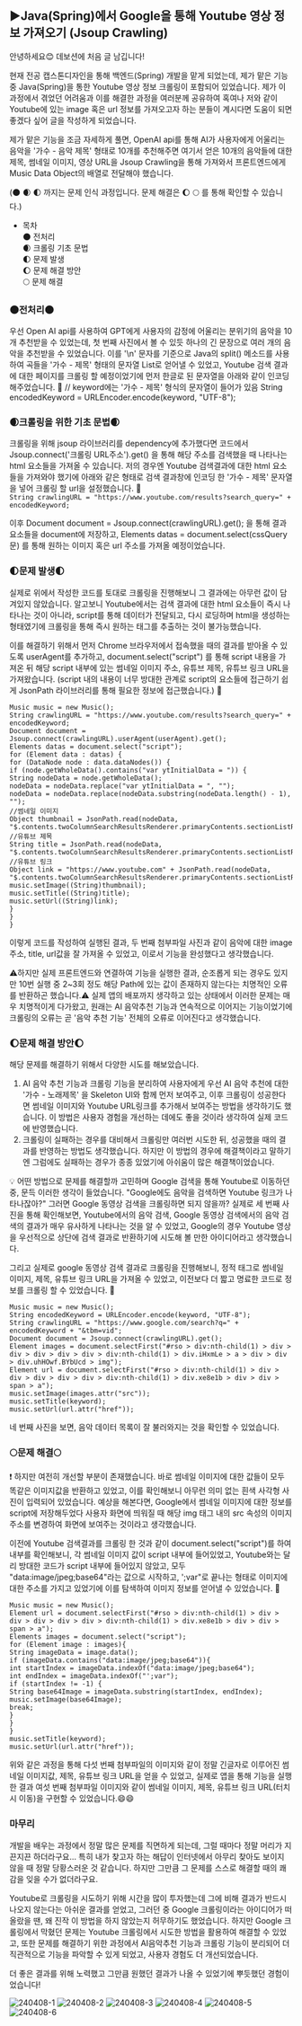 ## ▶Java(Spring)에서 Google을 통해 Youtube 영상 정보 가져오기 (Jsoup Crawling)

안녕하세요😊 데보션에 처음 글 남깁니다!

현재 전공 캡스톤디자인을 통해 백엔드(Spring) 개발을 맡게 되었는데, 제가 맡은 기능 중 Java(Spring)을 통한 Youtube 영상 정보 크롤링이 포함되어 있었습니다.
제가 이 과정에서 겪었던 어려움과 이를 해결한 과정을 여러분께 공유하여 혹여나 저와 같이 Youtube에 있는 image 혹은 url 정보를 가져오고자 하는 분들이 계시다면 도움이 되면 좋겠다 싶어 글을 작성하게 되었습니다.

제가 맡은 기능을 조금 자세하게 풀면, OpenAI api를 통해 AI가 사용자에게 어울리는 음악을 '가수 - 음악 제목' 형태로 10개를 추천해주면 여기서 얻은 10개의 음악들에 대한 제목, 썸네일 이미지, 영상 URL을 Jsoup Crawling을 통해 가져와서 프론트엔드에게 Music Data Object의 배열로 전달해야 했습니다.

(🌑 🌒 🌓 까지는 문제 인식 과정입니다. 문제 해결은 🌔 🌕 를 통해 확인할 수 있습니다.)

- 목차  
🌑 전처리  
🌒 크롤링 기초 문법   
🌓 문제 발생  
🌔 문제 해결 방안  
🌕 문제 해결  
  

### 🌑전처리🌑
우선 Open AI api를 사용하여 GPT에게 사용자의 감정에 어울리는 분위기의 음악을 10개 추천받을 수 있었는데, 첫 번째 사진에서 볼 수 있듯 하나의 긴 문장으로 여러 개의 음악을 추천받을 수 있었습니다.
이를 '\n' 문자를 기준으로 Java의 split() 메소드를 사용하여 곡들을 '가수 - 제목' 형태의 문자열 List로 얻어낼 수 있었고, Youtube 검색 결과에 대한 페이지를 크롤링 할 예정이었기에 먼저 한글로 된 문자열을 아래와 같이 인코딩 해주었습니다.
🔽
// keyword에는 '가수 - 제목' 형식의 문자열이 들어가 있음
String encodedKeyword = URLEncoder.encode(keyword, "UTF-8");


### 🌒크롤링을 위한 기초 문법🌒
크롤링을 위해 jsoup 라이브러리를 dependency에 추가했다면 코드에서 Jsoup.connect('크롤링 URL주소').get() 을 통해 해당 주소를 검색했을 때 나타나는 html 요소들을 가져올 수 있습니다.
저의 경우엔 Youtube 검색결과에 대한 html 요소들을 가져와야 했기에 아래와 같은 형태로 검색 결과창에 인코딩 한 '가수 - 제목' 문자열을 넣어 크롤링 할 url을 설정했습니다.
🔽  
```String crawlingURL = "https://www.youtube.com/results?search_query=" + encodedKeyword;```

이후 Document document = Jsoup.connect(crawlingURL).get(); 을 통해 결과 요소들을 document에 저장하고, Elements datas = document.select(cssQuery문) 를 통해 원하는 이미지 혹은 url 주소를 가져올 예정이었습니다.


### 🌓문제 발생🌓
실제로 위에서 작성한 코드를 토대로 크롤링을 진행해보니 그 결과에는 아무런 값이 담겨있지 않았습니다.
알고보니 Youtube에서는 검색 결과에 대한 html 요소들이 즉시 나타나는 것이 아니라, script를 통해 데이터가 전달되고, 다시 로딩하며 html을 생성하는 형태였기에 크롤링을 통해 즉시 원하는 태그를 추출하는 것이 불가능했습니다.

이를 해결하기 위해서 먼저 Chrome 브라우저에서 접속했을 때의 결과를 받아올 수 있도록 userAgent를 추가하고, document.select("script") 를 통해 script 내용을 가져온 뒤 해당 script 내부에 있는 썸네일 이미지 주소, 유튜브 제목, 유튜브 링크 URL을 가져왔습니다.
(script 내의 내용이 너무 방대한 관계로 script의 요소들에 접근하기 쉽게 JsonPath 라이브러리를 통해 필요한 정보에 접근했습니다.)
🔽  
```
Music music = new Music();
String crawlingURL = "https://www.youtube.com/results?search_query=" + encodedKeyword;
Document document = Jsoup.connect(crawlingURL).userAgent(userAgent).get();
Elements datas = document.select("script");
for (Element data : datas) {
for (DataNode node : data.dataNodes()) {
if (node.getWholeData().contains("var ytInitialData = ")) {
String nodeData = node.getWholeData();
nodeData = nodeData.replace("var ytInitialData = ", "");
nodeData = nodeData.replace(nodeData.substring(nodeData.length() - 1), "");
//썸네일 이미지
Object thumbnail = JsonPath.read(nodeData, "$.contents.twoColumnSearchResultsRenderer.primaryContents.sectionListRenderer.contents[0].itemSectionRenderer.contents[0].videoRenderer.thumbnail.thumbnails[0].url");
//유튜브 제목
String title = JsonPath.read(nodeData, "$.contents.twoColumnSearchResultsRenderer.primaryContents.sectionListRenderer.contents[0].itemSectionRenderer.contents[0].videoRenderer.title.runs[0].text");
//유튜브 링크
Object link = "https://www.youtube.com" + JsonPath.read(nodeData, "$.contents.twoColumnSearchResultsRenderer.primaryContents.sectionListRenderer.contents[0].itemSectionRenderer.contents[0].videoRenderer.navigationEndpoint.commandMetadata.webCommandMetadata.url");
music.setImage((String)thumbnail);
music.setTitle((String)title);
music.setUrl((String)link);
}
}
}
```
이렇게 코드를 작성하여 실행된 결과, 두 번째 첨부파일 사진과 같이 음악에 대한 image 주소, title, url값을 잘 가져올 수 있었고, 이로서 기능을 완성했다고 생각했습니다.

⚠하지만 실제 프론트엔드와 연결하여 기능을 실행한 결과, 순조롭게 되는 경우도 있지만 10번 실행 중 2~3회 정도 해당 Path에 있는 값이 존재하지 않는다는 치명적인 오류를 반환하곤 했습니다.⚠
실제 앱의 배포까지 생각하고 있는 상태에서 이러한 문제는 매우 치명적이게 다가왔고, 원래는 AI 음악추천 기능과 연속적으로 이어지는 기능이었기에 크롤링의 오류는 곧 '음악 추천 기능' 전체의 오류로 이어진다고 생각했습니다.


### 🌔문제 해결 방안🌔
해당 문제를 해결하기 위해서 다양한 시도를 해보았습니다.
1. AI 음악 추천 기능과 크롤링 기능을 분리하여 사용자에게 우선 AI 음악 추천에 대한 '가수 - 노래제목' 을 Skeleton UI와 함께 먼저 보여주고, 이후 크롤링이 성공한다면 썸네일 이미지와 Youtube URL링크를 추가해서 보여주는 방법을 생각하기도 했습니다. 이 방법은 사용자 경험을 개선하는 데에도 좋을 것이라 생각하여 실제 코드에 반영했습니다.
2. 크롤링이 실패하는 경우를 대비해서 크롤링만 여러번 시도한 뒤, 성공했을 때의 결과를 반영하는 방법도 생각했습니다. 하지만 이 방법의 경우에 해결책이라고 말하기엔 그럼에도 실패하는 경우가 종종 있었기에 아쉬움이 많은 해결책이었습니다.

💡 어떤 방법으로 문제를 해결할까 고민하며 Google 검색을 통해 Youtube로 이동하던 중, 문득 이러한 생각이 들었습니다. "Google에도 음악을 검색하면 Youtube 링크가 나타나잖아?" 그러면 Google 동영상 검색을 크롤링하면 되지 않을까?
실제로 세 번째 사진을 통해 확인해보면, Youtube에서의 음악 검색, Google 동영상 검색에서의 음악 검색의 결과가 매우 유사하게 나타나는 것을 알 수 있었고, Google의 경우 Youtube 영상을 우선적으로 상단에 검색 결과로 반환하기에 시도해 볼 만한 아이디어라고 생각했습니다.

그리고 실제로 google 동영상 검색 결과로 크롤링을 진행해보니, 정적 태그로 썸네일 이미지, 제목, 유튜브 링크 URL을 가져올 수 있었고, 이전보다 더 짧고 명료한 코드로 정보를 크롤링 할 수 있었습니다.
🔽  
```
Music music = new Music();
String encodedKeyword = URLEncoder.encode(keyword, "UTF-8");
String crawlingURL = "https://www.google.com/search?q=" + encodedKeyword + "&tbm=vid";
Document document = Jsoup.connect(crawlingURL).get();
Element images = document.selectFirst("#rso > div:nth-child(1) > div > div > div > div > div > div:nth-child(1) > div.iHxmLe > a > div > div > div.uhHOwf.BYbUcd > img");
Element url = document.selectFirst("#rso > div:nth-child(1) > div > div > div > div > div > div:nth-child(1) > div.xe8e1b > div > div > span > a");
music.setImage(images.attr("src"));
music.setTitle(keyword);
music.setUrl(url.attr("href"));
```
네 번째 사진을 보면, 음악 데이터 목록이 잘 불러와지는 것을 확인할 수 있었습니다.


### 🌕문제 해결🌕
❗ 하지만 여전히 개선할 부분이 존재했습니다. 바로 썸네일 이미지에 대한 값들이 모두 똑같은 이미지값을 반환하고 있었고, 이를 확인해보니 아무런 의미 없는 흰색 사각형 사진이 입력되어 있었습니다.
예상을 해본다면, Google에서 썸네일 이미지에 대한 정보를 script에 저장해두었다 사용자 화면에 띄워질 때 해당 img 태그 내의 src 속성의 이미지 주소를 변경하여 화면에 보여주는 것이라고 생각했습니다.

이전에 Youtube 검색결과를 크롤링 한 것과 같이 document.select("script")를 하여 내부를 확인해보니, 각 썸네일 이미지 값이 script 내부에 들어있었고, Youtube와는 달리 방대한 코드가 script 내부에 들어있지 않았고, 모두 "data:image/jpeg;base64"라는 값으로 시작하고, ';var"로 끝나는 형태로 이미지에 대한 주소를 가지고 있었기에 이를 탐색하여 이미지 정보를 얻어낼 수 있었습니다.
🔽  
```
Music music = new Music();
Element url = document.selectFirst("#rso > div:nth-child(1) > div > div > div > div > div > div:nth-child(1) > div.xe8e1b > div > div > span > a");
Elements images = document.select("script");
for (Element image : images){
String imageData = image.data();
if (imageData.contains("data:image/jpeg;base64")){
int startIndex = imageData.indexOf("data:image/jpeg;base64");
int endIndex = imageData.indexOf("';var");
if (startIndex != -1) {
String base64Image = imageData.substring(startIndex, endIndex);
music.setImage(base64Image);
break;
}
}
}
music.setTitle(keyword);
music.setUrl(url.attr("href"));
```

위와 같은 과정을 통해 다섯 번째 첨부파일의 이미지와 같이 정말 긴글자로 이루어진 썸네일 이미지값, 제목, 유튜브 링크 URL을 얻을 수 있었고, 실제로 앱을 통해 기능을 실행한 결과 여섯 번째 첨부파일 이미지와 같이 썸네일 이미지, 제목, 유튜브 링크 URL(터치 시 이동)을 구현할 수 있었습니다.😄😄


### 마무리  
개발을 배우는 과정에서 정말 많은 문제를 직면하게 되는데, 그럴 때마다 정말 머리가 지끈지끈 하더라구요...
특히 내가 찾고자 하는 해답이 인터넷에서 아무리 찾아도 보이지 않을 때 정말 당황스러운 것 같습니다. 하지만 그만큼 그 문제를 스스로 해결할 때의 쾌감을 잊을 수가 없더라구요.

Youtube로 크롤링을 시도하기 위해 시간을 많이 투자했는데 그에 비해 결과가 반드시 나오지 않는다는 아쉬운 결과를 얻었고, 그러던 중 Google 크롤링이라는 아이디어가 떠올랐을 땐, 왜 진작 이 방법을 하지 않았는지 허무하기도 했었습니다. 하지만 Google 크롤링에서 막혔던 문제는 Youtube 크롤링에서 시도한 방법을 활용하여 해결할 수 있었고, 또한 문제를 해결하기 위한 과정에서 AI음악추천 기능과 크롤링 기능이 분리되어 더 직관적으로 기능을 파악할 수 있게 되었고, 사용자 경험도 더 개선되었습니다.

더 좋은 결과를 위해 노력했고 그만큼 원했던 결과가 나올 수 있었기에 뿌듯했던 경험이었습니다!

![240408-1](https://github.com/ChaeDoll/TIL/assets/108540812/faf3b750-3bfb-4483-865b-ace7b1e41d6e)
![240408-2](https://github.com/ChaeDoll/TIL/assets/108540812/3ed49176-0bfc-4d3a-bd59-6ceb2b22a4e3)
![240408-3](https://github.com/ChaeDoll/TIL/assets/108540812/7b122b2c-f9a3-459a-8d6e-bce7f603f1a5)
![240408-4](https://github.com/ChaeDoll/TIL/assets/108540812/373d0b05-a192-426b-acb0-a00a77053550)
![240408-5](https://github.com/ChaeDoll/TIL/assets/108540812/8415fa44-045b-4de9-9163-04face6f665e)
![240408-6](https://github.com/ChaeDoll/TIL/assets/108540812/d0c2b7e9-a4cb-4655-9d2b-e97333a1a115)
